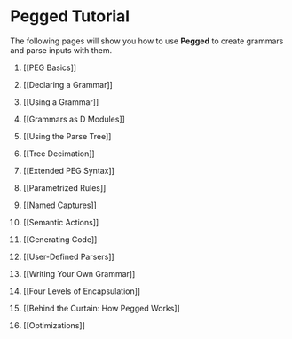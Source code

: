 Pegged Tutorial 
===============

The following pages will show you how to use **Pegged** to create grammars and parse inputs with them.


1) [[PEG Basics]]

2) [[Declaring a Grammar]]

3) [[Using a Grammar]]

4) [[Grammars as D Modules]] 

5) [[Using the Parse Tree]]

6) [[Tree Decimation]]

7) [[Extended PEG Syntax]]

8) [[Parametrized Rules]]

9) [[Named Captures]]

10) [[Semantic Actions]]

11) [[Generating Code]]

12) [[User-Defined Parsers]]

13) [[Writing Your Own Grammar]]

14) [[Four Levels of Encapsulation]]

15) [[Behind the Curtain: How Pegged Works]]

16) [[Optimizations]]
